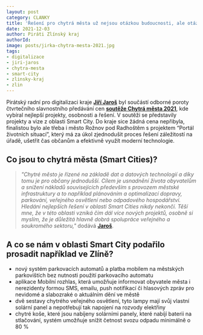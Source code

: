 ```yaml
---
layout: post
category: CLANKY
title: 'Řešení pro chytrá města už nejsou otázkou budoucnosti, ale otázkou zítřka!'
date: 2021-12-03
author: Piráti Zlínský kraj
authorId: 
image: posts/jirka-chytra-mesta-2021.jpg
tags: 
- digitalizace
- jiri-jaros
- chytra-mesta
- smart-city
- zlinsky-kraj
- zlin
---
```


Pirátský radní pro digitalizaci kraje **[Jiří Jaroš](https://zlinsky.pirati.cz/lide/jiri-jaros/)** byl součástí odborné poroty čtvrtečního slavnostního předávání cen **[soutěže Chytrá města 2021](https://www.soutezchytramesta.cz/)**, kde vybíral nejlepší projekty, osobnosti a řešení. V soutěži se představily projekty a vize z oblasti Smart City. Do kraje sice žádná cena nepřibyla, finalistou bylo ale třeba i město Rožnov pod Radhoštěm s projektem “Portál životních situací”, který má za úkol zjednodušit proces řešení záležitostí na úřadě, ušetřit čas občanům a efektivně využít moderní technologie.

## Co jsou to chytrá města (Smart Cities)?


> *"Chytré město je řízené na základě dat a datových technologií a díky tomu je pro občany jednodušší. Cílem je usnadnění života obyvatelům a snížení nákladů souvisejících především s provozem městské infrastruktury a to například plánováním a optimalizací dopravy, parkování, veřejného osvětlení nebo odpadového hospodářství. Hledání nejlepších řešení v oblasti Smart Cities nikdy nekončí. Těší mne, že v této oblasti vzniká čím dál více nových projektů, osobně si myslím, že je důležitá hlavně dobrá spolupráce veřejného a soukromého sektoru,"* dodává **[Jaroš](https://zlinsky.pirati.cz/lide/jiri-jaros/)**.
> 


## A co se nám v oblasti Smart City podařilo prosadit například ve Zlíně?
* nový systém parkovacích automatů a platba mobilem na městských parkovištích bez nutnosti použití parkovacího automatu
* aplikace Mobilní rozhlas, která umožňuje informovat obyvatele města i nerezidenty formou SMS, emailu, push notifikací či hlasových zpráv pro nevidomé a slabozraké o aktuálním dění ve městě
* dvě sestavy chytrého veřejného osvětlení, tyto lampy mají svůj vlastní solární panel a nepotřebují tak napojení na rozvody elektřiny
* chytré koše, které jsou nabíjeny solárními panely, které nabíjí baterii na stlačování, systém umožňuje snížit četnost svozu odpadu minimálně o 80 %
